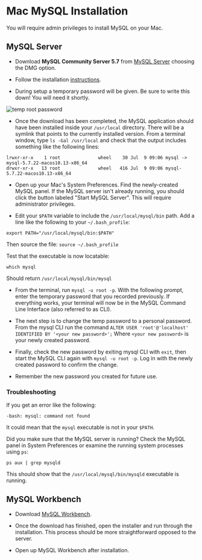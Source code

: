 # Mac MySQL Installation

You will require admin privileges to install MySQL on your Mac. 

## MySQL Server

* Download **MySQL Community Server 5.7** from [MySQL Server](https://dev.mysql.com/downloads/mysql/5.7.html#downloads) choosing the DMG option.

* Follow the installation [instructions](https://dev.mysql.com/doc/refman/5.7/en/osx-installation-pkg.html).

* During setup a temporary password will be given. Be sure to write this down!  You will need it shortly.

![temp root password](../Images/mac-installer-root-password.png)

* Once the download has been completed, the MySQL application should have been installed inside your `/usr/local` directory.  There will be a symlink that points to the currently installed version.  From a terminal window, type `ls -Gal /usr/local` and check that the output includes something like the following lines:

```
lrwxr-xr-x    1 root              wheel    30 Jul  9 09:06 mysql -> mysql-5.7.22-macos10.13-x86_64
drwxr-xr-x   13 root              wheel   416 Jul  9 09:06 mysql-5.7.22-macos10.13-x86_64
``` 

* Open up your Mac's System Preferences.  Find the newly-created MySQL panel.  If the MySQL server isn't already running, you should click the button labeled "Start MySQL Server".  This will require administrator privileges.

* Edit your `$PATH` variable to include the `/usr/local/mysql/bin` path.  Add a line like the following to your `~/.bash_profile`:

```
export PATH="/usr/local/mysql/bin:$PATH"
```

Then source the file: `source ~/.bash_profile` 

Test that the executable is now locatable:

```
which mysql
```

Should return `/usr/local/mysql/bin/mysql`

* From the terminal, run `mysql -u root -p`. With the following prompt, enter the temporary password that you recorded previously. If everything works, your terminal will now be in the MySQL Command Line Interface (also referred to as CLI).

* The next step is to change the temp password to a personal password. From the mysql CLI run the command `ALTER USER 'root'@'localhost' IDENTIFIED BY '<your new password>';` Where `<your new password>` is your newly created password.

* Finally, check the new password by exiting mysql CLI  with `exit`, then start the MySQL CLI again with `mysql -u root -p`. Log in with the newly created password to confirm the change.

* Remember the new password you created for future use.


### Troubleshooting

If you get an error like the following:

```
-bash: mysql: command not found
```

It could mean that the `mysql` executable is not in your `$PATH`.  

Did you make sure that the MySQL server is running?  Check the MySQL panel in System Preferences or examine the running system processes using `ps`: 

```
ps aux | grep mysqld
```

This should show that the `/usr/local/mysql/bin/mysqld` executable is running.


## MySQL Workbench

* Download [MySQL Workbench](https://www.mysql.com/products/workbench/).

* Once the download has finished, open the installer and run through the installation. This process should be more straightforward opposed to the server.

* Open up MySQL Workbench after installation.
